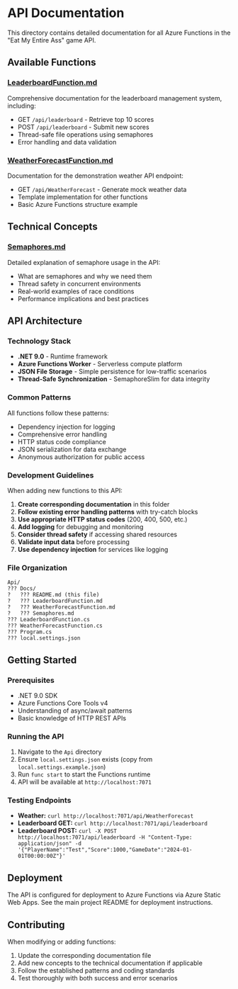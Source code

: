 # API Documentation

This directory contains detailed documentation for all Azure Functions in the "Eat My Entire Ass" game API.

## Available Functions

### [LeaderboardFunction.md](./LeaderboardFunction.md)
Comprehensive documentation for the leaderboard management system, including:
- GET `/api/leaderboard` - Retrieve top 10 scores
- POST `/api/leaderboard` - Submit new scores
- Thread-safe file operations using semaphores
- Error handling and data validation

### [WeatherForecastFunction.md](./WeatherForecastFunction.md)
Documentation for the demonstration weather API endpoint:
- GET `/api/WeatherForecast` - Generate mock weather data
- Template implementation for other functions
- Basic Azure Functions structure example

## Technical Concepts

### [Semaphores.md](./Semaphores.md)
Detailed explanation of semaphore usage in the API:
- What are semaphores and why we need them
- Thread safety in concurrent environments
- Real-world examples of race conditions
- Performance implications and best practices

## API Architecture

### Technology Stack
- **.NET 9.0** - Runtime framework
- **Azure Functions Worker** - Serverless compute platform
- **JSON File Storage** - Simple persistence for low-traffic scenarios
- **Thread-Safe Synchronization** - SemaphoreSlim for data integrity

### Common Patterns
All functions follow these patterns:
- Dependency injection for logging
- Comprehensive error handling
- HTTP status code compliance
- JSON serialization for data exchange
- Anonymous authorization for public access

### Development Guidelines
When adding new functions to this API:

1. **Create corresponding documentation** in this folder
2. **Follow existing error handling patterns** with try-catch blocks
3. **Use appropriate HTTP status codes** (200, 400, 500, etc.)
4. **Add logging** for debugging and monitoring
5. **Consider thread safety** if accessing shared resources
6. **Validate input data** before processing
7. **Use dependency injection** for services like logging

### File Organization
```
Api/
??? Docs/
?   ??? README.md (this file)
?   ??? LeaderboardFunction.md
?   ??? WeatherForecastFunction.md
?   ??? Semaphores.md
??? LeaderboardFunction.cs
??? WeatherForecastFunction.cs
??? Program.cs
??? local.settings.json
```

## Getting Started

### Prerequisites
- .NET 9.0 SDK
- Azure Functions Core Tools v4
- Understanding of async/await patterns
- Basic knowledge of HTTP REST APIs

### Running the API
1. Navigate to the `Api` directory
2. Ensure `local.settings.json` exists (copy from `local.settings.example.json`)
3. Run `func start` to start the Functions runtime
4. API will be available at `http://localhost:7071`

### Testing Endpoints
- **Weather:** `curl http://localhost:7071/api/WeatherForecast`
- **Leaderboard GET:** `curl http://localhost:7071/api/leaderboard`
- **Leaderboard POST:** `curl -X POST http://localhost:7071/api/leaderboard -H "Content-Type: application/json" -d '{"PlayerName":"Test","Score":1000,"GameDate":"2024-01-01T00:00:00Z"}'`

## Deployment
The API is configured for deployment to Azure Functions via Azure Static Web Apps. See the main project README for deployment instructions.

## Contributing
When modifying or adding functions:
1. Update the corresponding documentation file
2. Add new concepts to the technical documentation if applicable
3. Follow the established patterns and coding standards
4. Test thoroughly with both success and error scenarios